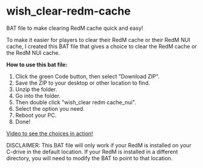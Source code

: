 # wish_clear-redm-cache
BAT file to make clearing RedM cache quick and easy!

To make it easier for players to clear their RedM cache or their RedM NUI cache, I created this BAT file that gives a choice to clear the RedM cache or the RedM NUI cache.

**How to use this bat file:**
1) Click the green Code button, then select "Download ZIP".
2) Save the ZIP to your desktop or other location to find.
3) Unzip the folder.
4) Go into the folder.
5) Then double click "wish_clear redm cache_nui".
6) Select the option you need.
7) Reboot your PC.
8) Done!

[Video to see the choices in action!](https://imgur.com/a/qL7LVOQ)


DISCLAIMER: 
This BAT file will only work if your RedM is installed on your C-drive in the default location. 
If your RedM is installed in a different directory, you will need to modify the BAT to point to that location. 
